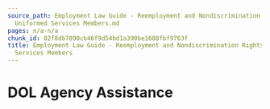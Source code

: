 ```yaml
---
source_path: Employment Law Guide - Reemployment and Nondiscrimination Rights for
  Uniformed Services Members.md
pages: n/a-n/a
chunk_id: 02f8db7890cb46f9d54bd1a390be1608fbf9763f
title: Employment Law Guide - Reemployment and Nondiscrimination Rights for Uniformed
  Services Members
---
```

# DOL Agency Assistance
